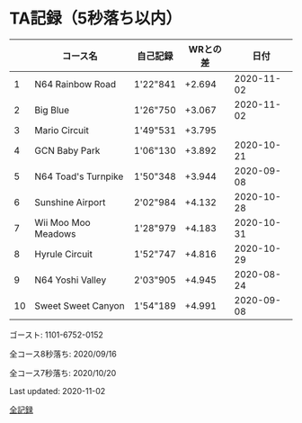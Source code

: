 # TA記録（5秒落ち以内）

||コース名|自己記録|WRとの差|日付
|--|--|--|--|--|
|1|N64 Rainbow Road|1'22"841|+2.694|2020-11-02|
|2|Big Blue|1'26"750|+3.067|2020-11-02|
|3|Mario Circuit|1'49"531|+3.795||
|4|GCN Baby Park|1'06"130|+3.892|2020-10-21|
|5|N64 Toad's Turnpike|1'50"348|+3.944|2020-09-08|
|6|Sunshine Airport|2'02"984|+4.132|2020-10-28|
|7|Wii Moo Moo Meadows|1'28"979|+4.183|2020-10-31|
|8|Hyrule Circuit|1'52"747|+4.816|2020-10-29|
|9|N64 Yoshi Valley|2'03"905|+4.945|2020-08-24|
|10|Sweet Sweet Canyon|1'54"189|+4.991|2020-09-08|

ゴースト: 1101-6752-0152

全コース8秒落ち: 2020/09/16

全コース7秒落ち: 2020/10/20

Last updated: 2020-11-02

[全記録](https://github.com/xuzijian629/xuzijian629/blob/master/ALL.md)